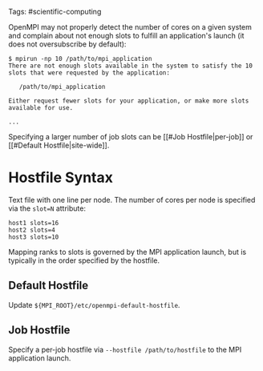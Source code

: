 Tags: #scientific-computing 

OpenMPI may not properly detect the number of cores on a given system and complain about not enough slots to fulfill an application's launch (it does not oversubscribe by default):
```shell
$ mpirun -np 10 /path/to/mpi_application
There are not enough slots available in the system to satisfy the 10 slots that were requested by the application:

   /path/to/mpi_application

Either request fewer slots for your application, or make more slots available for use.

...
```

Specifying a larger number of job slots can be [[#Job Hostfile|per-job]] or [[#Default Hostfile|site-wide]].

# Hostfile Syntax
Text file with one line per node.  The number of cores per node is specified via the `slot=N` attribute:
```
host1 slots=16
host2 slots=4
host3 slots=10
```

Mapping ranks to slots is governed by the MPI application launch, but is typically in the order specified by the hostfile.

## Default Hostfile
Update `${MPI_ROOT}/etc/openmpi-default-hostfile`.

## Job Hostfile
Specify a per-job hostfile via `--hostfile /path/to/hostfile` to the MPI application launch.